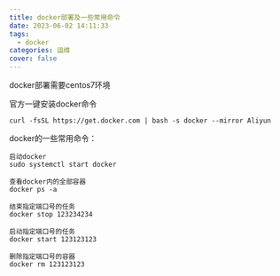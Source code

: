 ```yaml
---
title: docker部署及一些常用命令
date: 2023-06-02 14:11:33
tags: 
  - docker
categories: 运维
cover: false
---
```

docker部署需要centos7环境

官方一键安装docker命令
```
curl -fsSL https://get.docker.com | bash -s docker --mirror Aliyun
```

docker的一些常用命令：

```
启动docker
sudo systemctl start docker
```

```
查看docker内的全部容器
docker ps -a
```

```
结束指定端口号的任务
docker stop 123234234
```

```
启动指定端口号的任务
docker start 123123123
```

```
删除指定端口号的容器
docker rm 123123123
```

